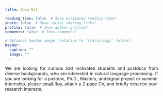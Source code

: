 ```yaml
---
title: Join Us!

reading_time: false  # Show estimated reading time?
share: false  # Show social sharing links?
profile: false  # Show author profile?
comments: false  # Show comments?

# Optional header image (relative to `static/img/` folder).
header:
  caption: ""
  image: ""
---
```


<div style="text-align:justify">
We are looking for curious and motivated students and postdocs from diverse backgrounds, 
who are interested in natural language processing.
If you are looking for a postdoc, Ph.D., Masters, undergrad project or summer internship,
please <a href="mailto:roys@cse.huji.ac.il">email Roy</a>, 
attach a 2-page CV, and briefly describe your research interests. 
<!--Note that Roy is currently still in Seattle, but he is happy to chat with prospective students and potentially start remote collaboration.-->
</div>
